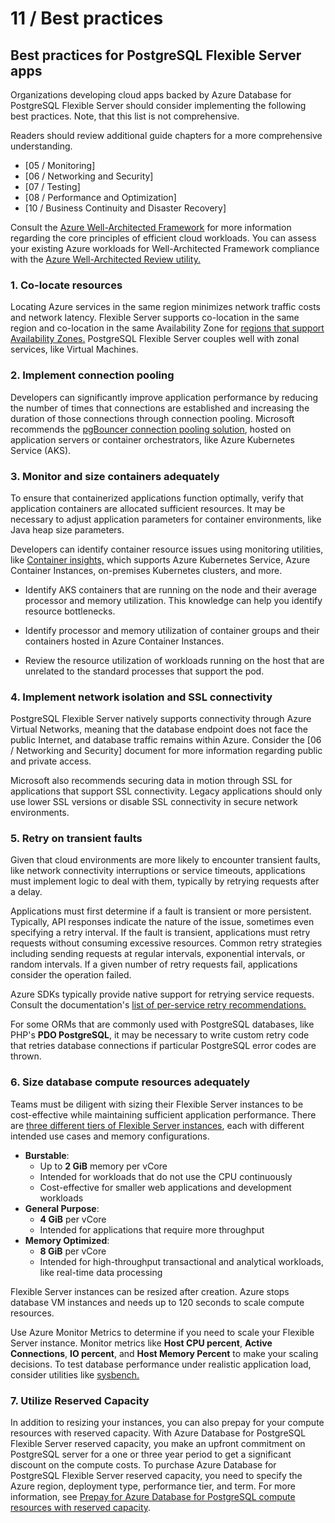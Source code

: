 # 11 / Best practices

## Best practices for PostgreSQL Flexible Server apps

Organizations developing cloud apps backed by Azure Database for PostgreSQL Flexible Server should consider implementing the following best practices. Note, that this list is not comprehensive.

Readers should review additional guide chapters for a more comprehensive understanding.

- [05 / Monitoring]
- [06 / Networking and Security]
- [07 / Testing]
- [08 / Performance and Optimization]
- [10 / Business Continuity and Disaster Recovery]

Consult the [Azure Well-Architected Framework](https://learn.microsoft.com/azure/architecture/framework/) for more information regarding the core principles of efficient cloud workloads. You can assess your existing Azure workloads for Well-Architected Framework compliance with the [Azure Well-Architected Review utility.](https://learn.microsoft.com/assessments/?id=azure-architecture-review&mode=pre-assessment)

### 1. Co-locate resources

Locating Azure services in the same region minimizes network traffic costs and network latency. Flexible Server supports co-location in the same region and co-location in the same Availability Zone for [regions that support Availability Zones.](https://learn.microsoft.com/azure/availability-zones/az-region) PostgreSQL Flexible Server couples well with zonal services, like Virtual Machines.

### 2. Implement connection pooling

Developers can significantly improve application performance by reducing the number of times that connections are established and increasing the duration of those connections through connection pooling. Microsoft recommends the [pgBouncer connection pooling solution](https://techcommunity.microsoft.com/t5/azure-database-for-postgresql/steps-to-install-and-setup-pgbouncer-connection-pooling-on-azure/ba-p/3633043), hosted on application servers or container orchestrators, like Azure Kubernetes Service (AKS).

### 3. Monitor and size containers adequately

To ensure that containerized applications function optimally, verify that application containers are allocated sufficient resources. It may be necessary to adjust application parameters for container environments, like Java heap size parameters.

Developers can identify container resource issues using monitoring utilities, like [Container insights,](https://learn.microsoft.com/azure/azure-monitor/containers/container-insights-overview) which supports Azure Kubernetes Service, Azure Container Instances, on-premises Kubernetes clusters, and more.

- Identify AKS containers that are running on the node and their average processor and memory utilization. This knowledge can help you identify resource bottlenecks.

- Identify processor and memory utilization of container groups and their containers hosted in Azure Container Instances.

- Review the resource utilization of workloads running on the host that are unrelated to the standard processes that support the pod.

### 4. Implement network isolation and SSL connectivity

PostgreSQL Flexible Server natively supports connectivity through Azure Virtual Networks, meaning that the database endpoint does not face the public Internet, and database traffic remains within Azure. Consider the [06 / Networking and Security] document for more information regarding public and private access.

Microsoft also recommends securing data in motion through SSL for applications that support SSL connectivity. Legacy applications should only use lower SSL versions or disable SSL connectivity in secure network environments.

### 5. Retry on transient faults

Given that cloud environments are more likely to encounter transient faults, like network connectivity interruptions or service timeouts, applications must implement logic to deal with them, typically by retrying requests after a delay.

Applications must first determine if a fault is transient or more persistent. Typically, API responses indicate the nature of the issue, sometimes even specifying a retry interval. If the fault is transient, applications must retry requests without consuming excessive resources. Common retry strategies including sending requests at regular intervals, exponential intervals, or random intervals. If a given number of retry requests fail, applications consider the operation failed.

Azure SDKs typically provide native support for retrying service requests. Consult the documentation's [list of per-service retry recommendations.](https://learn.microsoft.com/azure/architecture/best-practices/retry-service-specific)

For some ORMs that are commonly used with PostgreSQL databases, like PHP's **PDO PostgreSQL**, it may be necessary to write custom retry code that retries database connections if particular PostgreSQL error codes are thrown.

### 6. Size database compute resources adequately

Teams must be diligent with sizing their Flexible Server instances to be cost-effective while maintaining sufficient application performance. There are [three different tiers of Flexible Server instances](https://learn.microsoft.com/azure/postgresql/flexible-server/concepts-compute-storage), each with different intended use cases and memory configurations.

- **Burstable**:
  - Up to **2 GiB** memory per vCore
  - Intended for workloads that do not use the CPU continuously
  - Cost-effective for smaller web applications and development workloads
- **General Purpose**:
  - **4 GiB** per vCore
  - Intended for applications that require more throughput
- **Memory Optimized**:
  - **8 GiB** per vCore
  - Intended for high-throughput transactional and analytical workloads, like real-time data processing

Flexible Server instances can be resized after creation. Azure stops database VM instances and needs up to 120 seconds to scale compute resources.

Use Azure Monitor Metrics to determine if you need to scale your Flexible Server instance. Monitor metrics like **Host CPU percent**, **Active Connections**, **IO percent**, and **Host Memory Percent** to make your scaling decisions. To test database performance under realistic application load, consider utilities like [sysbench.](https://wiki.postgresql.org/wiki/SysBench)

### 7. Utilize Reserved Capacity

In addition to resizing your instances, you can also prepay for your compute resources with reserved capacity. With Azure Database for PostgreSQL Flexible Server reserved capacity, you make an upfront commitment on PostgreSQL server for a one or three year period to get a significant discount on the compute costs. To purchase Azure Database for PostgreSQL Flexible Server reserved capacity, you need to specify the Azure region, deployment type, performance tier, and term.  For more information, see [Prepay for Azure Database for PostgreSQL compute resources with reserved capacity](https://learn.microsoft.com/azure/postgresql/single-server/concept-reserved-pricing).
